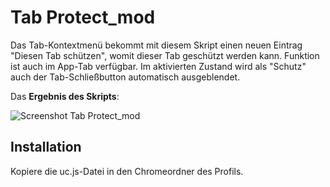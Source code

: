 # Tab Protect_mod

Das Tab-Kontextmenü bekommt mit diesem Skript einen neuen Eintrag "Diesen Tab schützen", womit dieser Tab geschützt werden kann. 
Funktion ist auch im App-Tab verfügbar. Im aktivierten Zustand wird als "Schutz" auch der Tab-Schließbutton automatisch ausgeblendet.

Das **Ergebnis des Skripts**:

![Screenshot Tab Protect_mod](https://github.com/ardiman/userChrome.js/raw/master/tabprotect_mod/scr_tabprotect_mod.png)

## Installation
Kopiere die uc.js-Datei in den Chromeordner des Profils.